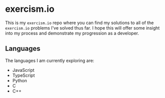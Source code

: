 # exercism.io

This is my `exercism.io` repo where you can find my solutions to all of the `exercism.io` problems I've solved thus far. I hope this will offer some insight into my process and demonstrate my progression as a developer.

## Languages
The languages I am currently exploring are:
* JavaScript
* TypeScript
* Python
* C
* C++
